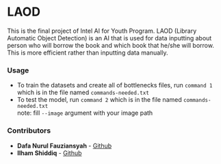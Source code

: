# LAOD
This is the final project of Intel AI for Youth Program. LAOD (Library Automatic Object Detection) is an AI that is used for data inputting about person who will borrow the book and which book that he/she will borrow. This is more efficient rather than inputting data manually. 

### Usage
* To train the datasets and create all of bottlenecks files, run `command 1` which is in the file named `commands-needed.txt`
* To test the model, run `command 2` which is in the file named `commands-needed.txt`<br/> note: fill `--image` argument with your image path

### Contributors
* **Dafa Nurul Fauziansyah** - [Github](https://github.com/dafanf)
* **Ilham Shiddiq** - [Github](https://github.com/IlhamShiddiq)
